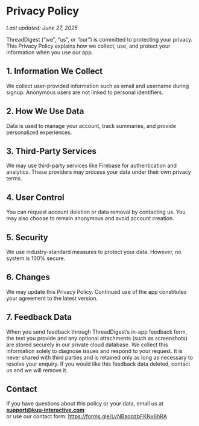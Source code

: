 # Privacy Policy

_Last updated: June 27, 2025_

ThreadDigest (“we”, “us”, or “our”) is committed to protecting your privacy. This Privacy Policy explains how we collect, use, and protect your information when you use our app.

## 1. Information We Collect

We collect user-provided information such as email and username during signup. Anonymous users are not linked to personal identifiers.

## 2. How We Use Data

Data is used to manage your account, track summaries, and provide personalized experiences.

## 3. Third-Party Services

We may use third-party services like Firebase for authentication and analytics. These providers may process your data under their own privacy terms.

## 4. User Control

You can request account deletion or data removal by contacting us. You may also choose to remain anonymous and avoid account creation.

## 5. Security

We use industry-standard measures to protect your data. However, no system is 100% secure.

## 6. Changes

We may update this Privacy Policy. Continued use of the app constitutes your agreement to the latest version.

## 7. Feedback Data

When you send feedback through ThreadDigest’s in-app feedback form, the text you provide and any optional attachments (such as screenshots) are stored securely in our private cloud database. We collect this information solely to diagnose issues and respond to your request. It is never shared with third parties and is retained only as long as necessary to resolve your enquiry. If you would like this feedback data deleted, contact us and we will remove it.

## Contact

If you have questions about this policy or your data, email us at **support@kuu-interactive.com**  
or use our contact form: https://forms.gle/LvNBaoqzbFKNx6hRA

